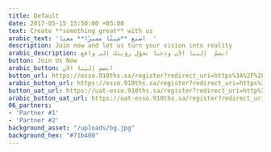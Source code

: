 ```yaml
---
title: Default
date: 2017-05-15 15:50:00 +03:00
text: Create **something great** with us
arabic_text: 'اصنع **شيئًا مميزًا** معنا  '
description: Join now and let us turn your vision into reality
arabic_description: انضمّ  إلينا الآن ودعنا نحوّل رؤيتك إلى واقع
button: Join Us Now
arabic_button: انضم إلينا الآن
button_url: https://esso.910ths.sa/register?redirect_uri=https%3A%2F%2F910ths.sa&lang=en
arabic_button_url: https://esso.910ths.sa/register?redirect_uri=https%3A%2F%2F910ths.sa&lang=ar
button_uat_url: https://uat-esso.910ths.sa/register?redirect_uri=http%3A%2F%2Fuat.910ths.sa&lang=en
arabic_button_uat_url: https://uat-esso.910ths.sa/register?redirect_uri=http%3A%2F%2Fuat.910ths.sa&lang=ar
06_partners:
- 'Partner #1'
- 'Partner #2'
background_asset: "/uploads/bg.jpg"
background_hex: "#71b400"
---
```


